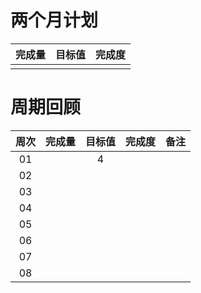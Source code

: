 # 两个月计划

| 完成量 | 目标值 | 完成度 |
| :----: | :----: | :----: |
|        |        |        |

# 周期回顾

| 周次 | 完成量 | 目标值 | 完成度 | 备注 |
| :--: | :----: | :----: | :----: | :--: |
|  01  |        |   4    |        |      |
|  02  |        |        |        |      |
|  03  |        |        |        |      |
|  04  |        |        |        |      |
|  05  |        |        |        |      |
|  06  |        |        |        |      |
|  07  |        |        |        |      |
|  08  |        |        |        |      |



